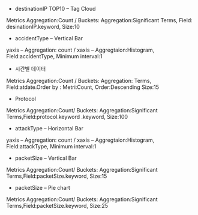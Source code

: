 -	destinationIP TOP10 – Tag Cloud

Metrics Aggregation:Count / Buckets: Aggregation:Significant Terms, Field: desinationIP.keyword, Size:10
- accidentType – Vertical Bar

yaxis – Aggregation: count / xaxis – Aggregtaion:Histogram, Field:accidentType, Minimum interval:1
-	시간별 데이터

Metrics Aggregation:Count / Buckets: Aggregation: Terms, Field:atdate.Order by : Metri:Count, Order:Descending Size:15
- Protocol 

Metrics Aggregation:Count/ Buckets: Aggregation:Significant Terms,Field:protocol.keyword .keyword, Size:100
-	attackType – Horizontal Bar

yaxis – Aggregation: count / xaxis – Aggregtaion:Histogram, Field:attackType, Minimum interval:1
- packetSize – Vertical Bar

Metrics Aggregation:Count/ Buckets: Aggregation:Significant Terms,Field:packetSize.keyword, Size:15
-	packetSize – Pie chart

Metrics Aggregation:Count/ Buckets: Aggregation:Significant Terms,Field:packetSize.keyword, Size:25
